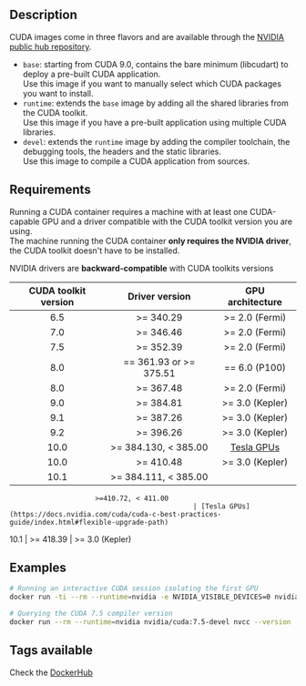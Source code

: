 ## Description

CUDA images come in three flavors and are available through the [NVIDIA public hub repository](https://hub.docker.com/r/nvidia/cuda).

* ```base```: starting from CUDA 9.0, contains the bare minimum (libcudart) to deploy a pre-built CUDA application.  
Use this image if you want to manually select which CUDA packages you want to install. 
* ```runtime```: extends the `base` image by adding all the shared libraries from the CUDA toolkit.  
Use this image if you have a pre-built application using multiple CUDA libraries.
* ```devel```: extends the `runtime` image by adding the compiler toolchain, the debugging tools, the headers and the static libraries.  
Use this image to compile a CUDA application from sources.

## Requirements

Running a CUDA container requires a machine with at least one CUDA-capable GPU and a driver compatible with the CUDA toolkit version you are using.  
The machine running the CUDA container **only requires the NVIDIA driver**, the CUDA toolkit doesn't have to be installed.

NVIDIA drivers are **backward-compatible** with CUDA toolkits versions

CUDA toolkit version   | Driver version  | GPU architecture
:---------------------:|:-----------------------:|:-------------------------:
  6.5                  | >= 340.29               | >= 2.0 (Fermi)
  7.0                  | >= 346.46               | >= 2.0 (Fermi)
  7.5                  | >= 352.39               | >= 2.0 (Fermi)
  8.0                  | == 361.93 or >= 375.51  | == 6.0 (P100)
  8.0                  | >= 367.48               | >= 2.0 (Fermi)
  9.0                  | >= 384.81               | >= 3.0 (Kepler)
  9.1                  | >= 387.26               | >= 3.0 (Kepler)
  9.2                  | >= 396.26               | >= 3.0 (Kepler)
  10.0                 | >= 384.130, < 385.00    | [Tesla GPUs](https://docs.nvidia.com/cuda/cuda-c-best-practices-guide/index.html#flexible-upgrade-path)
  10.0                 | >= 410.48               | >= 3.0 (Kepler)
  10.1                 | >= 384.111, < 385.00
                         >=410.72, < 411.00
                                                 | [Tesla GPUs](https://docs.nvidia.com/cuda/cuda-c-best-practices-guide/index.html#flexible-upgrade-path)
  10.1                 | >= 418.39               | >= 3.0 (Kepler)

## Examples

```sh
# Running an interactive CUDA session isolating the first GPU
docker run -ti --rm --runtime=nvidia -e NVIDIA_VISIBLE_DEVICES=0 nvidia/cuda

# Querying the CUDA 7.5 compiler version
docker run --rm --runtime=nvidia nvidia/cuda:7.5-devel nvcc --version
```

## Tags available
Check the [DockerHub](https://hub.docker.com/r/nvidia/cuda/)
